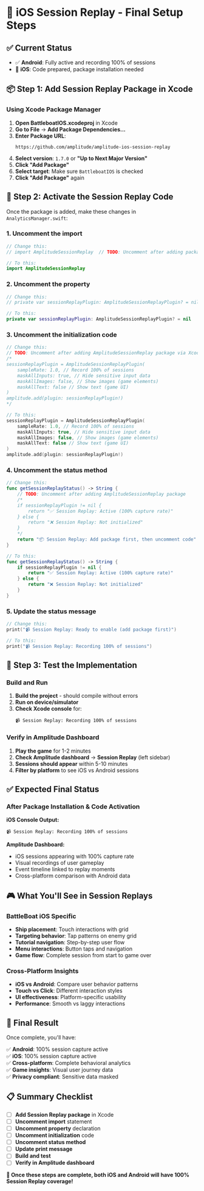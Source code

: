 # 🍎 iOS Session Replay - Final Setup Steps

## ✅ **Current Status**

- ✅ **Android**: Fully active and recording 100% of sessions
- 🔄 **iOS**: Code prepared, package installation needed

## 📦 **Step 1: Add Session Replay Package in Xcode**

### **Using Xcode Package Manager**

1. **Open BattleboatIOS.xcodeproj** in Xcode
2. **Go to File** → **Add Package Dependencies...**
3. **Enter Package URL**: 
   ```
   https://github.com/amplitude/amplitude-ios-session-replay
   ```
4. **Select version**: `1.7.0` or **"Up to Next Major Version"**
5. **Click "Add Package"**
6. **Select target**: Make sure `BattleboatIOS` is checked
7. **Click "Add Package"** again

## 🔧 **Step 2: Activate the Session Replay Code**

Once the package is added, make these changes in `AnalyticsManager.swift`:

### **1. Uncomment the import**
```swift
// Change this:
// import AmplitudeSessionReplay  // TODO: Uncomment after adding package via Xcode

// To this:
import AmplitudeSessionReplay
```

### **2. Uncomment the property**
```swift
// Change this:
// private var sessionReplayPlugin: AmplitudeSessionReplayPlugin? = nil  // TODO: Uncomment after adding package

// To this:
private var sessionReplayPlugin: AmplitudeSessionReplayPlugin? = nil
```

### **3. Uncomment the initialization code**
```swift
// Change this:
// TODO: Uncomment after adding AmplitudeSessionReplay package via Xcode
/*
sessionReplayPlugin = AmplitudeSessionReplayPlugin(
    sampleRate: 1.0, // Record 100% of sessions
    maskAllInputs: true, // Hide sensitive input data
    maskAllImages: false, // Show images (game elements)
    maskAllText: false // Show text (game UI)
)
amplitude.add(plugin: sessionReplayPlugin!)
*/

// To this:
sessionReplayPlugin = AmplitudeSessionReplayPlugin(
    sampleRate: 1.0, // Record 100% of sessions
    maskAllInputs: true, // Hide sensitive input data
    maskAllImages: false, // Show images (game elements)
    maskAllText: false // Show text (game UI)
)
amplitude.add(plugin: sessionReplayPlugin!)
```

### **4. Uncomment the status method**
```swift
// Change this:
func getSessionReplayStatus() -> String {
    // TODO: Uncomment after adding AmplitudeSessionReplay package
    /*
    if sessionReplayPlugin != nil {
        return "✅ Session Replay: Active (100% capture rate)"
    } else {
        return "❌ Session Replay: Not initialized"
    }
    */
    return "📦 Session Replay: Add package first, then uncomment code"
}

// To this:
func getSessionReplayStatus() -> String {
    if sessionReplayPlugin != nil {
        return "✅ Session Replay: Active (100% capture rate)"
    } else {
        return "❌ Session Replay: Not initialized"
    }
}
```

### **5. Update the status message**
```swift
// Change this:
print("📹 Session Replay: Ready to enable (add package first)")

// To this:
print("📹 Session Replay: Recording 100% of sessions")
```

## 🧪 **Step 3: Test the Implementation**

### **Build and Run**
1. **Build the project** - should compile without errors
2. **Run on device/simulator**
3. **Check Xcode console** for:
   ```
   📹 Session Replay: Recording 100% of sessions
   ```

### **Verify in Amplitude Dashboard**
1. **Play the game** for 1-2 minutes
2. **Check Amplitude dashboard** → **Session Replay** (left sidebar)
3. **Sessions should appear** within 5-10 minutes
4. **Filter by platform** to see iOS vs Android sessions

## ✅ **Expected Final Status**

### **After Package Installation & Code Activation**

**iOS Console Output:**
```
📹 Session Replay: Recording 100% of sessions
```

**Amplitude Dashboard:**
- iOS sessions appearing with 100% capture rate
- Visual recordings of user gameplay
- Event timeline linked to replay moments
- Cross-platform comparison with Android data

## 🎮 **What You'll See in Session Replays**

### **BattleBoat iOS Specific**
- **Ship placement**: Touch interactions with grid
- **Targeting behavior**: Tap patterns on enemy grid  
- **Tutorial navigation**: Step-by-step user flow
- **Menu interactions**: Button taps and navigation
- **Game flow**: Complete session from start to game over

### **Cross-Platform Insights**
- **iOS vs Android**: Compare user behavior patterns
- **Touch vs Click**: Different interaction styles
- **UI effectiveness**: Platform-specific usability
- **Performance**: Smooth vs laggy interactions

## 🚀 **Final Result**

Once complete, you'll have:

✅ **Android**: 100% session capture active  
✅ **iOS**: 100% session capture active  
✅ **Cross-platform**: Complete behavioral analytics  
✅ **Game insights**: Visual user journey data  
✅ **Privacy compliant**: Sensitive data masked  

## 📋 **Summary Checklist**

- [ ] **Add Session Replay package** in Xcode
- [ ] **Uncomment import** statement  
- [ ] **Uncomment property** declaration
- [ ] **Uncomment initialization** code
- [ ] **Uncomment status method**
- [ ] **Update print message**
- [ ] **Build and test** 
- [ ] **Verify in Amplitude dashboard**

**🎉 Once these steps are complete, both iOS and Android will have 100% Session Replay coverage!** 